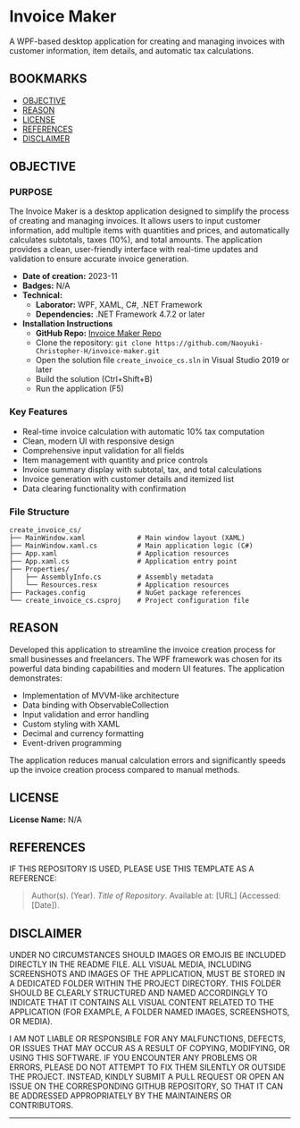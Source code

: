 # Invoice Maker

A WPF-based desktop application for creating and managing invoices with customer information, item details, and automatic tax calculations.

## BOOKMARKS

- [OBJECTIVE](#objective)
- [REASON](#reason)
- [LICENSE](#license)
- [REFERENCES](#references)
- [DISCLAIMER](#disclaimer)

## OBJECTIVE

### PURPOSE

The Invoice Maker is a desktop application designed to simplify the process of creating and managing invoices. It allows users to input customer information, add multiple items with quantities and prices, and automatically calculates subtotals, taxes (10%), and total amounts. The application provides a clean, user-friendly interface with real-time updates and validation to ensure accurate invoice generation.

- **Date of creation:** 2023-11
- **Badges:** N/A
- **Technical:**
  - **Laborator:** WPF, XAML, C#, .NET Framework
  - **Dependencies:** .NET Framework 4.7.2 or later
- **Installation Instructions**
  - **GitHub Repo:** [Invoice Maker Repo](https://github.com/username/invoice-maker)
  - Clone the repository: `git clone https://github.com/Naoyuki-Christopher-H/invoice-maker.git`
  - Open the solution file `create_invoice_cs.sln` in Visual Studio 2019 or later
  - Build the solution (Ctrl+Shift+B)
  - Run the application (F5)

### Key Features

- Real-time invoice calculation with automatic 10% tax computation
- Clean, modern UI with responsive design
- Comprehensive input validation for all fields
- Item management with quantity and price controls
- Invoice summary display with subtotal, tax, and total calculations
- Invoice generation with customer details and itemized list
- Data clearing functionality with confirmation

### File Structure

```
create_invoice_cs/
├── MainWindow.xaml             # Main window layout (XAML)
├── MainWindow.xaml.cs          # Main application logic (C#)
├── App.xaml                    # Application resources
├── App.xaml.cs                 # Application entry point
├── Properties/
│   ├── AssemblyInfo.cs         # Assembly metadata
│   └── Resources.resx          # Application resources
├── Packages.config             # NuGet package references
└── create_invoice_cs.csproj    # Project configuration file
```

## REASON

Developed this application to streamline the invoice creation process for small businesses and freelancers. The WPF framework was chosen for its powerful data binding capabilities and modern UI features. The application demonstrates:

- Implementation of MVVM-like architecture
- Data binding with ObservableCollection
- Input validation and error handling
- Custom styling with XAML
- Decimal and currency formatting
- Event-driven programming

The application reduces manual calculation errors and significantly speeds up the invoice creation process compared to manual methods.

## LICENSE

**License Name:** N/A 

## REFERENCES

IF THIS REPOSITORY IS USED, PLEASE USE THIS TEMPLATE AS A REFERENCE:

> Author(s). (Year). *Title of Repository*. Available at: \[URL] (Accessed: \[Date]).

## DISCLAIMER  

UNDER NO CIRCUMSTANCES SHOULD IMAGES OR EMOJIS BE INCLUDED DIRECTLY IN 
THE README FILE. ALL VISUAL MEDIA, INCLUDING SCREENSHOTS AND IMAGES OF 
THE APPLICATION, MUST BE STORED IN A DEDICATED FOLDER WITHIN THE PROJECT 
DIRECTORY. THIS FOLDER SHOULD BE CLEARLY STRUCTURED AND NAMED ACCORDINGLY 
TO INDICATE THAT IT CONTAINS ALL VISUAL CONTENT RELATED TO THE APPLICATION 
(FOR EXAMPLE, A FOLDER NAMED IMAGES, SCREENSHOTS, OR MEDIA).

I AM NOT LIABLE OR RESPONSIBLE FOR ANY MALFUNCTIONS, DEFECTS, OR ISSUES THAT 
MAY OCCUR AS A RESULT OF COPYING, MODIFYING, OR USING THIS SOFTWARE. IF YOU 
ENCOUNTER ANY PROBLEMS OR ERRORS, PLEASE DO NOT ATTEMPT TO FIX THEM SILENTLY 
OR OUTSIDE THE PROJECT. INSTEAD, KINDLY SUBMIT A PULL REQUEST OR OPEN AN ISSUE 
ON THE CORRESPONDING GITHUB REPOSITORY, SO THAT IT CAN BE ADDRESSED APPROPRIATELY 
BY THE MAINTAINERS OR CONTRIBUTORS.

---
